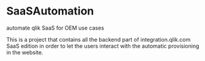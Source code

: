 # SaaSAutomation
automate qlik SaaS for OEM use cases


This is a project that contains all the backend part of integration.qlik.com SaaS edition in order to let the users interact with the automatic provisioning in the website.
